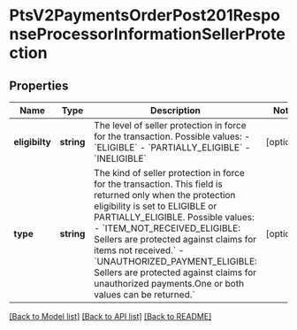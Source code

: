 # PtsV2PaymentsOrderPost201ResponseProcessorInformationSellerProtection

## Properties
Name | Type | Description | Notes
------------ | ------------- | ------------- | -------------
**eligibilty** | **string** | The level of seller protection in force for the transaction. Possible values: - &#x60;ELIGIBLE&#x60; - &#x60;PARTIALLY_ELIGIBLE&#x60; - &#x60;INELIGIBLE&#x60; | [optional] 
**type** | **string** | The kind of seller protection in force for the transaction. This field is returned only when the protection eligibility is set to ELIGIBLE or PARTIALLY_ELIGIBLE. Possible values: - &#x60;ITEM_NOT_RECEIVED_ELIGIBLE: Sellers are protected against claims for items not received.&#x60; - &#x60;UNAUTHORIZED_PAYMENT_ELIGIBLE: Sellers are protected against claims for unauthorized payments.One or both values can be returned.&#x60; | [optional] 

[[Back to Model list]](../README.md#documentation-for-models) [[Back to API list]](../README.md#documentation-for-api-endpoints) [[Back to README]](../README.md)



